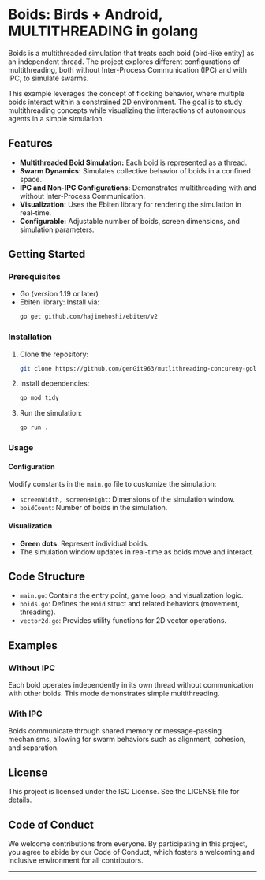 # Boids: Birds + Android, MULTITHREADING in golang

Boids is a multithreaded simulation that treats each boid (bird-like entity) as an independent thread. The project explores different configurations of multithreading, both without Inter-Process Communication (IPC) and with IPC, to simulate swarms.

This example leverages the concept of flocking behavior, where multiple boids interact within a constrained 2D environment. The goal is to study multithreading concepts while visualizing the interactions of autonomous agents in a simple simulation.

## Features

- **Multithreaded Boid Simulation:** Each boid is represented as a thread.
- **Swarm Dynamics:** Simulates collective behavior of boids in a confined space.
- **IPC and Non-IPC Configurations:** Demonstrates multithreading with and without Inter-Process Communication.
- **Visualization:** Uses the Ebiten library for rendering the simulation in real-time.
- **Configurable:** Adjustable number of boids, screen dimensions, and simulation parameters.

## Getting Started

### Prerequisites

- Go (version 1.19 or later)
- Ebiten library: Install via:
  ```bash
  go get github.com/hajimehoshi/ebiten/v2
  ```

### Installation

1. Clone the repository:

   ```bash
   git clone https://github.com/genGit963/mutlithreading-concureny-golang
   ```

2. Install dependencies:

   ```bash
   go mod tidy
   ```

3. Run the simulation:
   ```bash
   go run .
   ```

### Usage

#### Configuration

Modify constants in the `main.go` file to customize the simulation:

- `screenWidth, screenHeight`: Dimensions of the simulation window.
- `boidCount`: Number of boids in the simulation.

#### Visualization

- **Green dots**: Represent individual boids.
- The simulation window updates in real-time as boids move and interact.

## Code Structure

- `main.go`: Contains the entry point, game loop, and visualization logic.
- `boids.go`: Defines the `Boid` struct and related behaviors (movement, threading).
- `vector2d.go`: Provides utility functions for 2D vector operations.

## Examples

### Without IPC

Each boid operates independently in its own thread without communication with other boids. This mode demonstrates simple multithreading.

### With IPC

Boids communicate through shared memory or message-passing mechanisms, allowing for swarm behaviors such as alignment, cohesion, and separation.

## License

This project is licensed under the ISC License. See the LICENSE file for details.

## Code of Conduct

We welcome contributions from everyone. By participating in this project, you agree to abide by our Code of Conduct, which fosters a welcoming and inclusive environment for all contributors.

---
